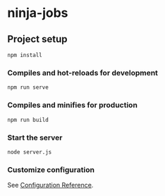 # ninja-jobs

## Project setup
```
npm install
```

### Compiles and hot-reloads for development
```
npm run serve
```

### Compiles and minifies for production
```
npm run build
```

### Start the server

```
node server.js
```

### Customize configuration
See [Configuration Reference](https://cli.vuejs.org/config/).

